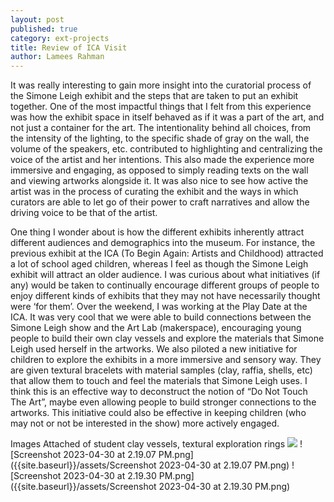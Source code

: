 ```yaml
---
layout: post
published: true
category: ext-projects
title: Review of ICA Visit
author: Lamees Rahman
---
```

It was really interesting to gain more insight into the curatorial process of the Simone Leigh exhibit and the steps that are taken to put an exhibit together. One of the most impactful things that I felt from this experience was how the exhibit space in itself behaved as if it was a part of the art, and not just a container for the art. The intentionality behind all choices, from the intensity of the lighting, to the specific shade of gray on the wall, the volume of the speakers, etc. contributed to highlighting and centralizing the voice of the artist and her intentions. This also made the experience more immersive and engaging, as opposed to simply reading texts on the wall and viewing artworks alongside it. It was also nice to see how active the artist was in the process of curating the exhibit and the ways in which curators are able to let go of their power to craft narratives and allow the driving voice to be that of the artist.

One thing I wonder about is how the different exhibits inherently attract different audiences and demographics into the museum. For instance, the previous exhibit at the ICA (To Begin Again: Artists and Childhood) attracted a lot of school aged children, whereas I feel as though the Simone Leigh exhibit will attract an older audience. I was curious about what initiatives (if any) would be taken to continually encourage different groups of people to enjoy different kinds of exhibits that they may not have necessarily thought were ‘for them’. Over the weekend, I was working at the Play Date at the ICA. It was very cool that we were able to build connections between the Simone Leigh show and the Art Lab (makerspace), encouraging young people to build their own clay vessels and explore the materials that Simone Leigh used herself in the artworks. We also piloted a new initiative for children to explore the exhibits in a more immersive and sensory way. They are given textural bracelets with material samples (clay, raffia, shells, etc) that allow them to touch and feel the materials that Simone Leigh uses. I think this is an effective way to deconstruct the notion of “Do Not Touch The Art”, maybe even allowing people to build stronger connections to the artworks. This initiative could also be effective in keeping children (who may not or not be interested in the show) more actively engaged. 

Images Attached of student clay vessels, textural exploration rings ![]({{site.baseurl}}/assets/Screenshot%202023-04-30%20at%202.19.07%20PM.png) ![Screenshot 2023-04-30 at 2.19.07 PM.png]({{site.baseurl}}/assets/Screenshot 2023-04-30 at 2.19.07 PM.png)
![Screenshot 2023-04-30 at 2.19.30 PM.png]({{site.baseurl}}/assets/Screenshot 2023-04-30 at 2.19.30 PM.png)

